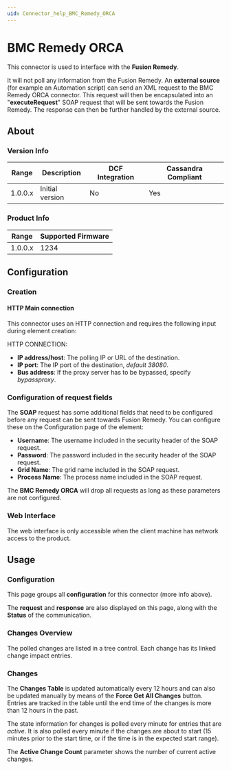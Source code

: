 ```yaml
---
uid: Connector_help_BMC_Remedy_ORCA
---
```


# BMC Remedy ORCA

This connector is used to interface with the **Fusion Remedy**.

It will not poll any information from the Fusion Remedy. An **external source** (for example an Automation script) can send an XML request to the BMC Remedy ORCA connector. This request will then be encapsulated into an "**executeRequest**" SOAP request that will be sent towards the Fusion Remedy. The response can then be further handled by the external source.

## About

### Version Info

| **Range** | **Description** | **DCF Integration** | **Cassandra Compliant** |
|-----------|-----------------|---------------------|-------------------------|
| 1.0.0.x   | Initial version | No                  | Yes                     |

### Product Info

| **Range** | **Supported Firmware** |
|-----------|------------------------|
| 1.0.0.x   | 1234                   |

## Configuration

### Creation

#### HTTP Main connection

This connector uses an HTTP connection and requires the following input during element creation:

HTTP CONNECTION:

- **IP address/host**: The polling IP or URL of the destination.
- **IP port**: The IP port of the destination, *default 38080*.
- **Bus address**: If the proxy server has to be bypassed, specify *bypassproxy*.

### Configuration of request fields

The **SOAP** request has some additional fields that need to be configured before any request can be sent towards Fusion Remedy. You can configure these on the Configuration page of the element:

- **Username**: The username included in the security header of the SOAP request.
- **Password**: The password included in the security header of the SOAP request.
- **Grid Name**: The grid name included in the SOAP request.
- **Process Name**: The process name included in the SOAP request.

The **BMC Remedy ORCA** will drop all requests as long as these parameters are not configured.

### Web Interface

The web interface is only accessible when the client machine has network access to the product.

## Usage

### Configuration

This page groups all **configuration** for this connector (more info above).

The **request** and **response** are also displayed on this page, along with the **Status** of the communication.

### Changes Overview

The polled changes are listed in a tree control. Each change has its linked change impact entries.

### Changes

The **Changes Table** is updated automatically every 12 hours and can also be updated manually by means of the **Force Get All Changes** button. Entries are tracked in the table until the end time of the changes is more than 12 hours in the past.

The state information for changes is polled every minute for entries that are *active*. It is also polled every minute if the changes are about to start (15 minutes prior to the start time, or if the time is in the expected start range).

The **Active Change Count** parameter shows the number of current active changes.

